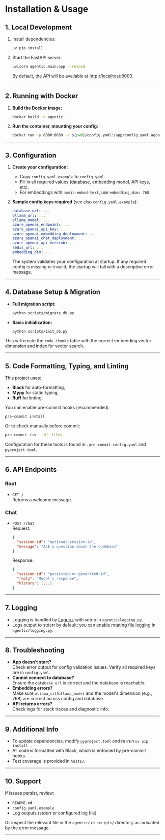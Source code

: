 # Installation & Usage

## 1. Local Development

1. Install dependencies:

    ```sh
    uv pip install .
    ```

2. Start the FastAPI server:

    ```sh
    uvicorn agentic.main:app --reload
    ```

    By default, the API will be available at [http://localhost:8000](http://localhost:8000).

---

## 2. Running with Docker

1. **Build the Docker image:**
    ```sh
    docker build -t agentic .
    ```

2. **Run the container, mounting your config:**
    ```sh
    docker run -p 8000:8000 -v $(pwd)/config.yaml:/app/config.yaml agentic
    ```

---

## 3. Configuration

1. **Create your configuration:**
    - Copy `config.yaml.example` to `config.yaml`.
    - Fill in all required values (database, embedding model, API keys, etc).
    - For embeddings with `nomic-embed-text`, use `embedding_dim: 768`.

2. **Sample config keys required** (see also `config.yaml.example`):

    ```yaml
    database_url: ...
    ollama_url: ...
    ollama_model: ...
    azure_openai_endpoint: ...
    azure_openai_api_key: ...
    azure_openai_embedding_deployment: ...
    azure_openai_chat_deployment: ...
    azure_openai_api_version: ...
    redis_url: ...
    embedding_dim: ...
    ```

    The system validates your configuration at startup. If any required config is missing or invalid, the startup will fail with a descriptive error message.

---

## 4. Database Setup & Migration

- **Full migration script:**
    ```sh
    python scripts/migrate_db.py
    ```

- **Basic initialization:**
    ```sh
    python scripts/init_db.py
    ```

This will create the `code_chunks` table with the correct embedding vector dimension and index for vector search.

---

## 5. Code Formatting, Typing, and Linting

This project uses:

- **Black** for auto-formatting,
- **Mypy** for static typing,
- **Ruff** for linting.

You can enable pre-commit hooks (recommended):

```sh
pre-commit install
```

Or to check manually before commit:

```sh
pre-commit run --all-files
```

Configuration for these tools is found in `.pre-commit-config.yaml` and `pyproject.toml`.

---

## 6. API Endpoints

### Root

- `GET /`  
  Returns a welcome message.

### Chat

- `POST /chat`  
  Request:
  ```json
  {
    "session_id": "optional-session-id",
    "message": "Ask a question about the codebase"
  }
  ```
  Response:
  ```json
  {
    "session_id": "persisted-or-generated-id",
    "reply": "Model's response",
    "history": [...]
  }
  ```

---

## 7. Logging

- Logging is handled by [Loguru](https://github.com/Delgan/loguru), with setup in `agentic/logging.py`.
- Logs output to stderr by default; you can enable rotating file logging in `agentic/logging.py`.

---

## 8. Troubleshooting

- **App doesn’t start?**  
  Check error output for config validation issues. Verify all required keys are in `config.yaml`.
- **Cannot connect to database?**  
  Ensure the `database_url` is correct and the database is reachable.
- **Embedding errors?**  
  Make sure `ollama_url`/`ollama_model` and the model's dimension (e.g., 768) are correct across config and database.
- **API returns errors?**  
  Check logs for stack traces and diagnostic info.

---

## 9. Additional Info

- To update dependencies, modify `pyproject.toml` and re-run `uv pip install .`
- All code is formatted with Black, which is enforced by pre-commit hooks.
- Test coverage is provided in `tests/`.

---

## 10. Support

If issues persist, review:

- `README.md`
- `config.yaml.example`
- Log outputs (stderr or configured log file)

Or inspect the relevant file in the `agentic/` or `scripts/` directory as indicated by the error message.

---